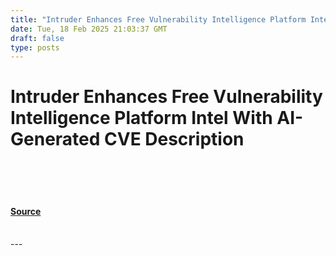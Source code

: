 ```yaml
---
title: "Intruder Enhances Free Vulnerability Intelligence Platform Intel With AI-Generated CVE Description"
date: Tue, 18 Feb 2025 21:03:37 GMT
draft: false
type: posts
---
```

# Intruder Enhances Free Vulnerability Intelligence Platform Intel With AI-Generated CVE Description

<br/>

<br/>

<br/>


#### [Source](https://hackernoon.com/intruder-enhances-free-vulnerability-intelligence-platform-intel-with-ai-generated-cve-description?source=rss)

<br/>
---
